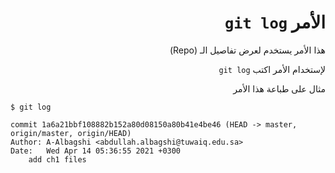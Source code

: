 <div dir = rtl>

# الأمر `git log` 

هذا الأمر يستخدم لعرض تفاصيل الـ (Repo) 

لإستخدام الأمر اكتب `git log`

مثال على طباعة هذا الأمر 

</div>


```
$ git log

commit 1a6a21bbf108882b152a80d08150a80b41e4be46 (HEAD -> master, origin/master, origin/HEAD)
Author: A-Albagshi <abdullah.albagshi@tuwaiq.edu.sa>
Date:   Wed Apr 14 05:36:55 2021 +0300
    add ch1 files
```

